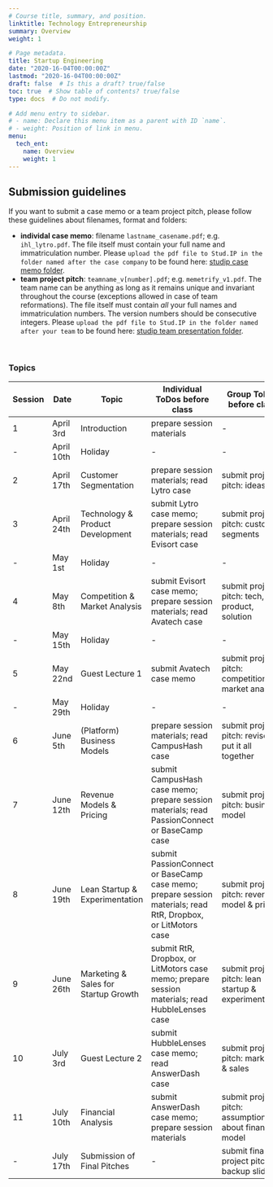 ```yaml
---
# Course title, summary, and position.
linktitle: Technology Entrepreneurship
summary: Overview
weight: 1

# Page metadata.
title: Startup Engineering
date: "2020-16-04T00:00:00Z"
lastmod: "2020-16-04T00:00:00Z"
draft: false  # Is this a draft? true/false
toc: true  # Show table of contents? true/false
type: docs  # Do not modify.

# Add menu entry to sidebar.
# - name: Declare this menu item as a parent with ID `name`.
# - weight: Position of link in menu.
menu:
  tech_ent:
    name: Overview
    weight: 1
---
```


## Submission guidelines

If you want to submit a case memo or a team project pitch, please follow these guidelines about filenames, format and folders:
* **individal case memo**: filename `lastname_casename.pdf`; e.g. `ihl_lytro.pdf`. The file itself must contain your full name and immatriculation number. Please `upload the pdf file to Stud.IP in the folder named after the case company` to be found here: [studip case memo folder](https://e-learning.tuhh.de/studip/dispatch.php/course/files/index/3b46c540fa5d0194e51386f403f43037?cid=91d193c4645cd41e9a2c9b3f9e92445a). 
* **team project pitch**: `teamname_v[number].pdf`; e.g. `memetrify_v1.pdf`. The team name can be anything as long as it remains unique and invariant throughout the course (exceptions allowed in case of team reformations). The file itself must contain *all* your full names and immatriculation numbers. The version numbers should be consecutive integers. Please `upload the pdf file to Stud.IP in the folder named after your team` to be found here: [studip team presentation folder](https://e-learning.tuhh.de/studip/dispatch.php/course/files/index/70f9300101bed80085a96d8d39a08675?cid=91d193c4645cd41e9a2c9b3f9e92445a). 

<br/>


### Topics


| Session | Date | Topic | Individual ToDos before class | Group ToDos before class |
| --- | --- | --- | --- | --- |
| 1 | April 3rd | Introduction | prepare session materials | - |
| - | April 10th | Holiday | - | - |
| 2 | April 17th | Customer Segmentation | prepare session materials; read Lytro case | submit project pitch: ideas |
| 3 | April 24th | Technology & Product Development | submit Lytro case memo; prepare session materials; read Evisort case | submit project pitch: customer segments |
| - | May 1st | Holiday | - | - |
| 4 | May 8th | Competition & Market Analysis | submit Evisort case memo; prepare session materials; read Avatech case | submit project pitch: tech, product, solution |
| - | May 15th | Holiday | - | - |
| 5 | May 22nd | Guest Lecture 1 | submit Avatech case memo | submit project pitch: competition & market analysis |
| - | May 29th | Holiday | - | - |
| 6 | June 5th | (Platform) Business Models | prepare session materials; read CampusHash case | submit project pitch: revise & put it all together |
| 7 | June 12th | Revenue Models & Pricing | submit CampusHash case memo; prepare session materials; read PassionConnect or BaseCamp case | submit project pitch: business model |
| 8 | June 19th | Lean Startup & Experimentation | submit PassionConnect or BaseCamp case memo; prepare session materials; read RtR, Dropbox, or LitMotors case | submit project pitch: revenue model & pricing |
| 9 | June 26th | Marketing & Sales for Startup Growth | submit RtR, Dropbox, or LitMotors case memo; prepare session materials; read HubbleLenses case | submit project pitch: lean startup & experimentation |
| 10 | July 3rd | Guest Lecture 2 | submit HubbleLenses case memo; read AnswerDash case | submit project pitch: marketing & sales |
| 11 | July 10th | Financial Analysis | submit AnswerDash case memo; prepare session materials | submit project pitch: assumptions about financial model |
| - | July 17th | Submission of Final Pitches | - | submit final project pitch & backup slides |



